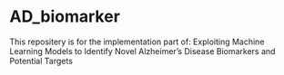 # AD_biomarker
This repositery is for the implementation part of: Exploiting Machine Learning Models to Identify Novel Alzheimer’s Disease Biomarkers and Potential Targets
